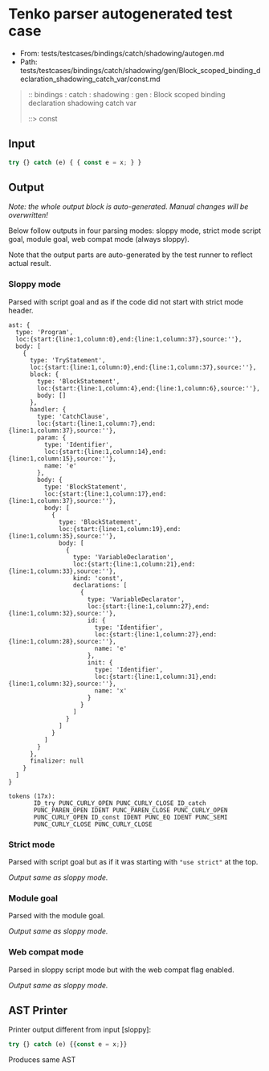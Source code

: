 # Tenko parser autogenerated test case

- From: tests/testcases/bindings/catch/shadowing/autogen.md
- Path: tests/testcases/bindings/catch/shadowing/gen/Block_scoped_binding_declaration_shadowing_catch_var/const.md

> :: bindings : catch : shadowing : gen : Block scoped binding declaration shadowing catch var
>
> ::> const

## Input


`````js
try {} catch (e) { { const e = x; } }
`````

## Output

_Note: the whole output block is auto-generated. Manual changes will be overwritten!_

Below follow outputs in four parsing modes: sloppy mode, strict mode script goal, module goal, web compat mode (always sloppy).

Note that the output parts are auto-generated by the test runner to reflect actual result.

### Sloppy mode

Parsed with script goal and as if the code did not start with strict mode header.

`````
ast: {
  type: 'Program',
  loc:{start:{line:1,column:0},end:{line:1,column:37},source:''},
  body: [
    {
      type: 'TryStatement',
      loc:{start:{line:1,column:0},end:{line:1,column:37},source:''},
      block: {
        type: 'BlockStatement',
        loc:{start:{line:1,column:4},end:{line:1,column:6},source:''},
        body: []
      },
      handler: {
        type: 'CatchClause',
        loc:{start:{line:1,column:7},end:{line:1,column:37},source:''},
        param: {
          type: 'Identifier',
          loc:{start:{line:1,column:14},end:{line:1,column:15},source:''},
          name: 'e'
        },
        body: {
          type: 'BlockStatement',
          loc:{start:{line:1,column:17},end:{line:1,column:37},source:''},
          body: [
            {
              type: 'BlockStatement',
              loc:{start:{line:1,column:19},end:{line:1,column:35},source:''},
              body: [
                {
                  type: 'VariableDeclaration',
                  loc:{start:{line:1,column:21},end:{line:1,column:33},source:''},
                  kind: 'const',
                  declarations: [
                    {
                      type: 'VariableDeclarator',
                      loc:{start:{line:1,column:27},end:{line:1,column:32},source:''},
                      id: {
                        type: 'Identifier',
                        loc:{start:{line:1,column:27},end:{line:1,column:28},source:''},
                        name: 'e'
                      },
                      init: {
                        type: 'Identifier',
                        loc:{start:{line:1,column:31},end:{line:1,column:32},source:''},
                        name: 'x'
                      }
                    }
                  ]
                }
              ]
            }
          ]
        }
      },
      finalizer: null
    }
  ]
}

tokens (17x):
       ID_try PUNC_CURLY_OPEN PUNC_CURLY_CLOSE ID_catch
       PUNC_PAREN_OPEN IDENT PUNC_PAREN_CLOSE PUNC_CURLY_OPEN
       PUNC_CURLY_OPEN ID_const IDENT PUNC_EQ IDENT PUNC_SEMI
       PUNC_CURLY_CLOSE PUNC_CURLY_CLOSE
`````

### Strict mode

Parsed with script goal but as if it was starting with `"use strict"` at the top.

_Output same as sloppy mode._

### Module goal

Parsed with the module goal.

_Output same as sloppy mode._

### Web compat mode

Parsed in sloppy script mode but with the web compat flag enabled.

_Output same as sloppy mode._

## AST Printer

Printer output different from input [sloppy]:

````js
try {} catch (e) {{const e = x;}}
````

Produces same AST
